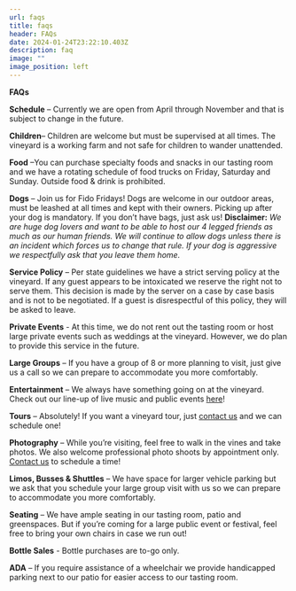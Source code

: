 ```yaml
---
url: faqs
title: faqs
header: FAQs
date: 2024-01-24T23:22:10.403Z
description: faq
image: ""
image_position: left
---
```

**FAQs**

**Schedule** – Currently we are open from April through November and that is subject to change in the future.

**Children**– Children are welcome but must be supervised at all times. The vineyard is a working farm and not safe for children to wander unattended. 

**Food** –You can purchase specialty foods and snacks in our tasting room and we have a rotating schedule of food trucks on Friday, Saturday and Sunday. Outside food & drink is prohibited.

**Dogs** – Join us for Fido Fridays! Dogs are welcome in our outdoor areas, must be leashed at all times and kept with their owners. Picking up after your dog is mandatory. If you don’t have bags, just ask us!  **Disclaimer:** *We are huge dog lovers and want to be able to host our 4 legged friends as much as our human friends. We will continue to allow dogs unless there is an incident which forces us to change that rule. If your dog is aggressive we respectfully ask that you leave them home.* 

**Service Policy** – Per state guidelines we have a strict serving policy at the vineyard. If any guest appears to be intoxicated we reserve the right not to serve them. This decision is made by the server on a case by case basis and is not to be negotiated. If a guest is disrespectful of this policy, they will be asked to leave. 

**Private Events** - At this time, we do not rent out the tasting room or host large private events such as weddings at the vineyard. However, we do plan to provide this service in the future.

**Large Groups** – If you have a group of 8 or more planning to visit, just give us a call so we can prepare to accommodate you more comfortably.

**Entertainment** – We always have something going on at the vineyard. Check out our line-up of live music and public events [here](https://peacelovevinonew.netlify.app/events#calendar)!

**Tours** – Absolutely! If you want a vineyard tour, just [contact us](mailto:info@peacelovevino.net) and we can schedule one! 

**Photography** – While you’re visiting, feel free to walk in the vines and take photos. We also welcome professional photo shoots by appointment only. [Contact us](mailto:info@peacelovevino.net) to schedule a time!

**Limos, Busses & Shuttles** – We have space for larger vehicle parking but we ask that you schedule your large group visit with us so we can prepare to accommodate you more comfortably. 

**Seating** – We have ample seating in our tasting room, patio and greenspaces. But if you’re coming for a large public event or festival, feel free to bring your own chairs in case we run out!

**Bottle Sales** - Bottle purchases are to-go only. 

**ADA** – If you require assistance of a wheelchair we provide handicapped parking next to our patio for easier access to our tasting room.